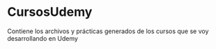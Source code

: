 # CursosUdemy
Contiene los archivos y prácticas generados de los cursos que se voy desarrollando en Udemy
